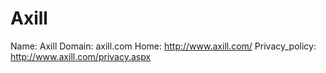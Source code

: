 
# Axill

Name: Axill
Domain: axill.com
Home: http://www.axill.com/
Privacy_policy: http://www.axill.com/privacy.aspx
